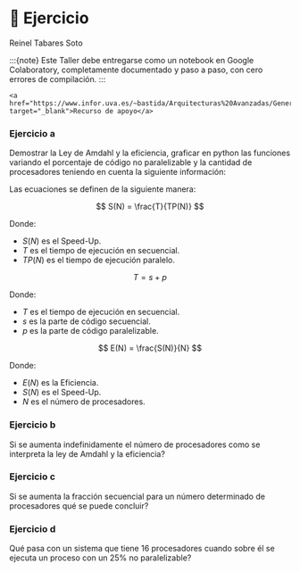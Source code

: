 # 📄 Ejercicio

Reinel Tabares Soto

:::{note}
Este Taller debe entregarse como un notebook en Google Colaboratory, completamente documentado y paso a paso, con cero errores de compilación.
:::

```{tip}
<a href="https://www.infor.uva.es/~bastida/Arquitecturas%20Avanzadas/General.pdf" target="_blank">Recurso de apoyo</a>
```

### Ejercicio a
Demostrar la Ley de Amdahl y la eficiencia, graficar en python las funciones variando el porcentaje de código no paralelizable y la cantidad de procesadores teniendo en cuenta la siguiente información:

Las ecuaciones se definen de la siguiente manera:

$$
S(N) = \frac{T}{TP(N)}
$$

Donde:
- $S(N)$ es el Speed-Up.
- $T$ es el tiempo de ejecución en secuencial.
- $TP(N)$ es el tiempo de ejecución paralelo.

$$
T = s + p
$$

Donde:
- $T$ es el tiempo de ejecución en secuencial.
- $s$ es la parte de código secuencial.
- $p$ es la parte de código paralelizable.

$$
E(N) = \frac{S(N)}{N}
$$

Donde:
- $E(N)$ es la Eficiencia.
- $S(N)$ es el Speed-Up.
- $N$ es el número de procesadores.

### Ejercicio b
Si se aumenta indefinidamente el número de procesadores como se interpreta la ley de Amdahl y la eficiencia?

### Ejercicio c
Si se aumenta la fracción secuencial para un número determinado de procesadores qué se puede concluir?

### Ejercicio d
Qué pasa con un sistema que tiene 16 procesadores cuando sobre él se ejecuta un proceso con un 25% no paralelizable?
